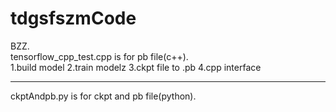 # tdgsfszmCode
BZZ.  
tensorflow_cpp_test.cpp is for pb file(c++).   
1.build model 2.train modelz 3.ckpt file to .pb 4.cpp interface   
***  
ckptAndpb.py is for ckpt and pb file(python).   

